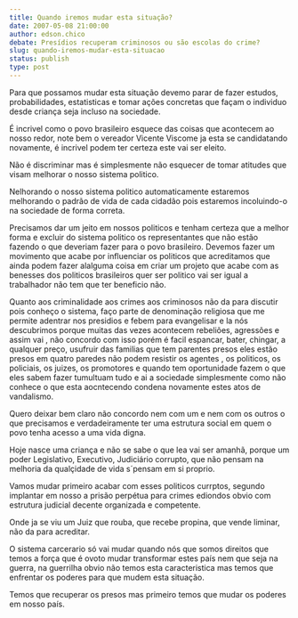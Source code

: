 ```yaml
---
title: Quando iremos mudar esta situação?
date: 2007-05-08 21:00:00
author: edson.chico
debate: Presídios recuperam criminosos ou são escolas do crime?
slug: quando-iremos-mudar-esta-situacao
status: publish 
type: post
---
```


Para que possamos mudar esta situação devemo parar de fazer estudos, probabilidades, estatisticas e tomar ações concretas que façam o individuo desde criança seja incluso na sociedade.  

É incrivel como o povo brasileiro esquece das coisas que acontecem ao nosso redor, note bem o vereador Vicente Viscome ja esta se candidatando novamente, é incrivel podem ter certeza este vai ser eleito.  

Não é discriminar mas é simplesmente não esquecer de tomar atitudes que visam melhorar o nosso sistema politico.  

Nelhorando o nosso sistema politico automaticamente estaremos melhorando o padrão de vida de cada cidadão pois estaremos incoluindo-o na sociedade de forma correta.  

Precisamos dar um jeito em nossos politicos e tenham certeza que a melhor forma e excluir do sistema politico os representantes que não estão fazendo o que deveriam fazer para o povo brasileiro. Devemos fazer um movimento que acabe por influenciar os politicos que acreditamos que ainda podem fazer alalguma coisa em criar um projeto que acabe com as benesses dos politicos brasileiros quer ser politico vai ser igual a trabalhador não tem que ter beneficio não.  

Quanto aos criminalidade aos crimes aos criminosos não da para discutir pois conheço o sistema, faço parte de denominação religiosa que me permite adentrar nos presidios e febem para evangelisar e la nós descubrimos porque muitas das vezes acontecem rebeliões, agressões e assim vai , não concordo com isso porém é facil espancar, bater, chingar, a qualquer preço, usufruir das familias que tem parentes presos eles estão presos em quatro paredes não podem resistir os agentes , os politicos, os policiais, os juizes, os promotores e quando tem oportunidade fazem o que eles sabem fazer tumultuam tudo e ai a sociedade simplesmente como não conhece o que esta aocntecendo condena novamente estes atos de vandalismo.  

Quero deixar bem claro não concordo nem com um e nem com os outros o que precisamos e verdadeiramente ter uma estrutura social em quem o povo tenha acesso a uma vida digna.  

Hoje nasce uma criança e não se sabe o que lea vai ser amanhã, porque um poder Legislativo, Executivo, Judiciário corrupto, que não pensam na melhoria da qualçidade de vida s´pensam em si proprio.  

Vamos mudar primeiro acabar com esses politicos currptos, segundo implantar em nosso a prisão perpétua para crimes ediondos obvio com estrutura judicial decente organizada e competente.  

Onde ja se viu um Juiz que rouba, que recebe propina, que vende liminar, não da para acreditar.  

O sistema carcerario só vai mudar quando nós que somos direitos que temos a força que é ovoto mudar transformar estes país nem que seja na guerra, na guerrilha obvio não temos esta caracteristica mas temos que enfrentar os poderes para que mudem esta situação.  

Temos que recuperar os presos mas primeiro temos que mudar os poderes em nosso país.
